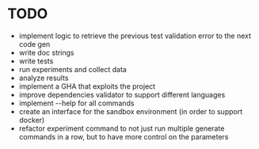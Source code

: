 # TODO

- implement logic to retrieve the previous test validation error to the next code gen
- write doc strings
- write tests
- run experiments and collect data
- analyze results
- implement a GHA that exploits the project
- improve dependencies validator to support different languages
- implement --help for all commands
- create an interface for the sandbox environment (in order to support docker)
- refactor experiment command to not just run multiple generate commands in a row, but to have more control on the parameters

